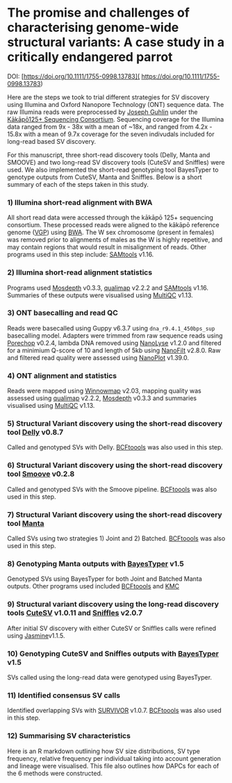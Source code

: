 # The promise and challenges of characterising genome-wide structural variants: A case study in a critically endangered parrot

DOI: [https://doi.org/10.1111/1755-0998.13783]( https://doi.org/10.1111/1755-0998.13783)

Here are the steps we took to trial different strategies for SV discovery using Illumina and Oxford Nanopore Technology (ONT) sequence data. The raw Illumina reads were preprocessed by [Joseph Guhlin](https://github.com/jguhlin) under the [Kākāpō125+ Sequencing Consortium](https://www.doc.govt.nz/our-work/kakapo-recovery/what-we-do/research-for-the-future/kakapo125-gene-sequencing/). Sequencing coverage for the Illumina data ranged from 9x - 38x with a mean of ~18x, and ranged from 4.2x - 15.8x with a mean of 9.7x coverage for the seven indivudals included for long-read based SV discovery.  

For this manuscript, three short-read discovery tools (Delly, Manta and SMOOVE) and two long-read SV discovery tools (CuteSV and Sniffles) were used. We also implemented the short-read genotyping tool BayesTyper to genotype outputs from CuteSV, Manta and Sniffles.  Below is a short summary of each of the steps taken in this study.  

### 1) Illumina short-read alignment with BWA
All short read data were accessed through the kākāpō 125+ sequencing consortium. These processed reads were aligned to the kākāpō reference genome ([VGP](https://www.ncbi.nlm.nih.gov/data-hub/genome/GCF_004027225.2/)) using [BWA](http://bio-bwa.sourceforge.net/). The W sex chromosome (present in females) was removed prior to alignments of males as the W is highly repetitive, and may contain regions that would result in misalignment of reads. Other programs used in this step include: [SAMtools](https://github.com/samtools/samtools) v1.16.  

### 2) Illumina short-read alignment statistics
Programs used [Mosdepth](https://github.com/brentp/mosdepth) v0.3.3, [qualimap](http://qualimap.conesalab.org/) v2.2.2 and [SAMtools](https://github.com/samtools/samtools) v1.16. Summaries of these outputs were visualised using [MultiQC](https://github.com/ewels/MultiQC) v1.13.

### 3) ONT basecalling and read QC
Reads were basecalled using Guppy v6.3.7 using `dna_r9.4.1_450bps_sup` basecalling model. Adapters were trimmed from raw sequence reads using [Porechop](https://github.com/rrwick/Porechop) v0.2.4, lambda DNA removed using [NanoLyse](https://github.com/wdecoster/nanolyse) v1.2.0 and filtered for a minimium Q-score of 10 and length of 5kb using [NanoFilt](https://github.com/wdecoster/nanofilt) v2.8.0. Raw and filtered read quality were assessed using [NanoPlot](https://github.com/wdecoster/NanoPlot) v1.39.0.

### 4) ONT alignment and statistics
Reads were mapped using [Winnowmap](https://github.com/marbl/Winnowmap) v2.03, mapping quality was assessed using [qualimap](http://qualimap.conesalab.org/) v2.2.2, [Mosdepth](https://github.com/brentp/mosdepth) v0.3.3 and summaries visualised using [MultiQC](https://github.com/ewels/MultiQC) v1.13.  

### 5) Structural Variant discovery using the short-read discovery tool [Delly](https://github.com/dellytools/delly) v0.8.7
Called and genotyped SVs with Delly. [BCFtoools](http://samtools.github.io/bcftools/) was also used in this step.

### 6) Structural Variant discovery using the short-read discovery tool [Smoove](https://github.com/brentp/smoove) v0.2.8
Called and genotyped SVs with the Smoove pipeline. [BCFtoools](http://samtools.github.io/bcftools/) was also used in this step.

### 7) Structural Variant discovery using the short-read discovery tool [Manta](https://github.com/Illumina/manta)
Called SVs using two strategies 1) Joint and 2) Batched. [BCFtoools](http://samtools.github.io/bcftools/) was also used in this step.

### 8) Genotyping Manta outputs with [BayesTyper](https://github.com/bioinformatics-centre/BayesTyper) v1.5
Genotyped SVs using BayesTyper for both Joint and Batched Manta outputs. Other programs used included [BCFtoools](http://samtools.github.io/bcftools/) and [KMC](https://github.com/refresh-bio/KMC)

### 9) Structural variant discovery using the long-read discovery tools [CuteSV](https://github.com/tjiangHIT/cuteSV) v1.0.11 and [Sniffles](https://github.com/fritzsedlazeck/Sniffles) v2.0.7
After initial SV discovery with either CuteSV or Sniffles calls were refined using [Jasmine](https://github.com/mkirsche/Jasmine)v1.1.5.

### 10) Genotyping CuteSV and Sniffles outputs with [BayesTyper](https://github.com/bioinformatics-centre/BayesTyper) v1.5
SVs called using the long-read data were genotyped using BayesTyper.  

### 11) Identified consensus SV calls
Identified overlapping SVs with [SURVIVOR](https://github.com/fritzsedlazeck/SURVIVOR) v1.0.7. [BCFtoools](http://samtools.github.io/bcftools/) was also used in this step.

### 12) Summarising SV characteristics
Here is an R markdown outlining how SV size distributions, SV type frequency, relative frequency per individual taking into account generation and lineage were visualised. This file also outlines how DAPCs for each of the 6 methods were constructed.  
